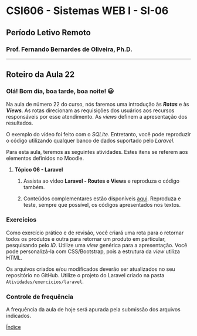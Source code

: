 # CSI606 - Sistemas WEB I - SI-06
## Período Letivo Remoto
### Prof. Fernando Bernardes de Oliveira, Ph.D.

---

## Roteiro da Aula 22

### Olá! Bom dia, boa tarde, boa noite! :smiley:    

Na aula de número 22 do curso, nós faremos uma introdução às ***Rotas*** e às ***Views***. As rotas direcionam as requisições dos usuários aos recursos responsáveis por esse atendimento. As *views* definem a apresentação dos resultados.

O exemplo do vídeo foi feito com o *SQLite*. Entretanto, você pode reproduzir o código utilizando qualquer banco de dados suportado pelo *Laravel*.

Para esta aula, teremos as seguintes atividades. Estes itens se referem aos elementos definidos no Moodle.

1.  **Tópico 06 - Laravel**

    1.  Assista ao vídeo **Laravel - Routes e Views** e reproduza o código também. 

    2.  Conteúdos complementares estão disponíveis [aqui](../../Lectures/laravel.md). Reproduza e teste, sempre que possível, os códigos apresentados nos textos.

### Exercícios

Como exercício prático e de revisão, você criará uma rota para o retornar todos os produtos e outra para retornar um produto em particular, pesquisando pelo *ID*. Utilize uma *view* genérica para a apresentação. Você pode personalizá-la com CSS/Bootstrap, pois a estrutura da *view* utiliza HTML.

Os arquivos criados e/ou modificados deverão ser atualizados no seu repositório no GitHub. Utilize o projeto do Laravel criado na pasta `Atividades/exercicios/laravel`.

### Controle de frequência

A frequência da aula de hoje será apurada pela submissão dos arquivos indicados.  

[Índice](../README.md#índice)  
